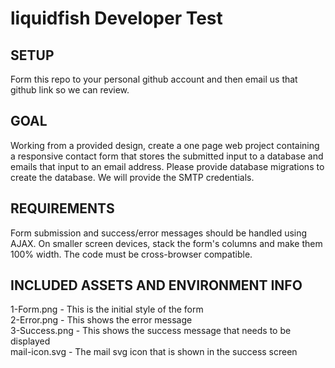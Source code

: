 # liquidfish Developer Test

## SETUP
Form this repo to your personal github account and then email us that github link so we can review. 

## GOAL
Working from a provided design, create a one page web project containing a responsive contact form that stores the submitted input to a database and emails that input to an email address. Please provide database migrations to create the database.  We will provide the SMTP credentials. 


## REQUIREMENTS
Form submission and success/error messages should be handled using AJAX. 
On smaller screen devices, stack the form's columns and make them 100% width.
The code must be cross-browser compatible. 


## INCLUDED ASSETS AND ENVIRONMENT INFO
1-Form.png - This is the initial style of the form  
2-Error.png - This shows the error message   
3-Success.png - This shows the success message that needs to be displayed  
mail-icon.svg - The mail svg icon that is shown in the success screen  
